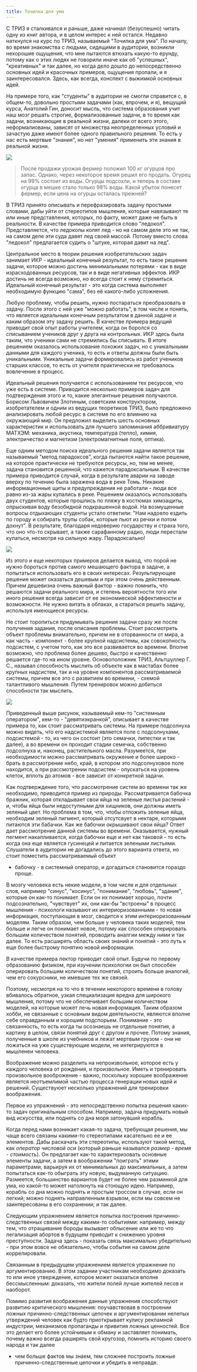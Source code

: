 ```yaml
---
title: Точилка для ума
---
```


С ТРИЗ я сталкивался и раньше, даже начинал (безуспешно) читать одну из книг
автора, и в целом интерес к ней остался. Недавно наткнулся на курс по ТРИЗ,
называемый "Точилка для ума". По началу, во время знакомства с людьми, сидящими
в аудитории, возникли нехорошие ощущения, что мне пытаются втюхать какую-то
ерунду, потому как о этих людях не говорили иначе как об "успешных",
"креативных" и так далее, но когда дело дошло до непосредственно основных идей
и красочных примеров, ощущения пропали, и я заинтересовался. Здесь, как всегда,
конспект с выжимкой основных идей.

На примере того, как "студенты" в аудитории не смогли справится с, в общем-то,
довольно простыми задачами (как, впрочем, и я), вещущий курса, Анатолий Гин, доносит мысль, что
система образования учит наш мозг решать строгие, формализованные задачи, в то
время как задачи, возникающие в реальной жизни, далеки от всего этого,
неформалиованы, зависят от множества неопределенных условий
и зачастую даже имеют более одного правильного решения. То есть у нас есть
мертвые "знания", но нет "умения" применить эти знания в реальной жизни.

![](/images/triz-course/1.jpg)

> После продажи урожая фермер положил 100 кг огурцов про запас. Однако, через
> некоторое время решил его продать. Огурец на 99% состоит из воды. Огурцы
> подсохли, и теперь в составе огурца в мешке стало только 98% воды. Какой
> убыток понесет фермер, если цена на огурцы осталась прежней?

В ТРИЗ принято описывать и перефразировать задачу простыми словами, дабы уйти
от стереотипов мышления, которые навязывают те или иные представления, которых,
по факту, может даже не быть в реальности. В качестве примера приводится слово
"ледокол". Представляется, что ледоколы колят лед - но на самом деле это не
так, на самом деле эти суда давят лед своей массой. Потому вместо слова
"ледокол" предлагается судить о "штуке, которая давит на лед".

Центральное место в теории решения изобретательских задач занимает ИКР -
идеальный конечный результат, то есть такое решение задачи, которое можно
достичь минимальными потерями - как в виде израсходованных ресурсов, так и в
виде негативных эффектов. ИКР достичь не всегда возможно, но всегда стоит к
нему стремиться. Идеальный конечный результат - это когда система выполняет
необходимую функцию "сама", без её какого-либо усложнения.

Любую проблему, чтобы решить, нужно постараться преобразовать в задачу. После
этого с ней уже "можно работать", в том числе и понять, что является идеальным
конечным результатом в данной задаче и каким образом эту задачу решить. В
качестве примера ведущий приводит свой опыт работы учителем, когда он боролся
со списыванием учеников друг у друга на контрольных. ИКР здесь была таким, что
ученики сами не стремились бы списывать. В итоге решением оказалось
использование похожих задач, но с уникальными данными для каждого ученика, то
есть и ответы должны были быть уникальными. Уникальные задачи формировались из
работ учеников старших классов, то есть от учителя практически не требовалось
вовлечение в процесс.

Идеальный решения получается с использованием тех ресурсов, что уже
есть в системе. Приводится несколько примеров задач для подтверждения этого и
то, какие элегантные решения получаются. Борисом Львовичем Злотиным, советским
конструктором, изобретателем и одним из ведущих теоретиков ТРИЗ, было
предложено анализировать любой ресурс в системе по его влиянию на окружающий
мир. Он предложил выделить шесть основных характеристик и использовать для
лучшего запоминания аббривиатуру МАТХЭМ: механика, акустика, температура
(тепло), химия, электричество и магнетизм (электромагнитные поля, оптика).

Еще одним методом поиска идеального решения задачи является так называемый "метод
парадоксов", когда пытаются найти такое решение, на которое практически не
требуются ресурсы, но, тем не менее, задача становится решенной, что кажется
парадоксальным. В качестве примера приводится случай, когда в результате аварии
на заводе вверху по течению была заражена вода в реке Томь. Никакие
информационные щиты и предупреждения не работали - люди все равно из-за жары
купались в реке. Решением оказалось использовать двух студентов, которые
прошлись по пляжу в костюмах химзащиты, опрыскивая воду безобидной подкрашенной
водой. На возмущенные вопросы отдыхающих студенты устало ответили: "Нам надоело
ездить по городу и собирать трупы собак, которые пьют из речки и потом дохнут".
В результате, благодаря недоверию государству и страха того, что оно что-то
скрывает, а также сарафанному радио, люди перестали купаться, несмотря на
сильную жару. Парадоксально!

![](/images/triz-course/2.jpg)

Из этого и еще некоторых примеров делается вывод, что порой не нужно бороться
против самого мешающего фактора в задаче, а попытаться использовать его в своих
интересах. Результирующее решение может оказаться дешевым и при этом очень
действенным.  Причем дешевизна очень важный фактор - важно помнить,
что решаются задачи реального мира, и степень вероятности того или иного
решения всегда зависит от ее экономиеской эффективности и возможности. Не нужно
витать в облаках, а стараться решить задачу, используя имеющиеся ресурсы.

Не стоит торопиться придумывать решения задачи сразу же после получения
задания, после описания проблемы. Стоит рассмотреть объект проблемы
внимательно, причем не в оторванности от мира, а как часть - компонент - более
крупной надсистемы, как совокопность подсистем, с учетом того, как это все
развивается во времени. Вполне возможно, что проблема более дешево, быстро и
качественно решается где-то на ином уровне. Основоположник ТРИЗ, Альтшуллер Г.
С., называл способность мыслить об объекте как в мастабах более крупных надсистем,
так и на уровне компонентов рассматриваемой системы, причем все это с развитием
во времени, - схемой талантливого мышления. Путем тренировок можно добиться
способности так мыслить.

![](/images/triz-course/3.jpg)

Приведенный выше рисунок, называемый кем-то "системным оператором", кем-то -
"девятиэкранкой", описывает в качестве примера то, как стоит рассматривать
системы. На примере подсолнуха можно видеть, что его надсистемой является поле
с подсолнухами, подсистемой - то, из чего он состоит (это семачки, липестки и
так далее), а во времени он проходит стадии семечка, собственно подсолнуха и,
наконец, растительного масла. Разумеется, при необходимости можно рассматривать
окружение и более широко - брать в рассмотрение небо, край, в котором это
подсолнуховое поле находится, а при рассмотрении подсистем - опускаться на
уровень клеток, вплоть до атомов - все зависит от конкретной задачи.

Как подтверждение того, что рассмотрение систем во времени так же необходимо,
приводится пример из природы. Рассматривается бабочка бражник, которая
откладывает свои яйца на зеленые листья растений - и, чтобы яйца были
недоступными для хищников, они должны иметь зеленый цвет. Но проблема в том,
что, чтобы отложить зеленые яйца, необходим зеленый пигмент, который отсутсвует
в нектаре, которыми питаются эти бабачки. Как же бабочки окрышивают свои яйца?
Ответ дает рассмотрение данной системы во времени. Оказывается, нужный пегмент
накапливается, когда бабочки еще и нет как таковой - то есть когда она еще
является гусинецей и питается зелеными листьями. Слушатели в аудитории не
догадались до этого варианта ответа, но стоит поместить рассматриваемый объект
- бабочку - в системный оператор, и догадаться становится гораздо проще.

В мозгу человека есть некие модели, в том числе и для отдельных слов, например
"синус", "косинус", "понимание", "любовь", "здание", которые он как-то
понимает. Если он их понимает хорошо, почти подсознательно, "чувствует" их, они
как-бы "встроены" в процесс мышления - психологи называют их интериоризованными -
то новая информация, поступающая в мозг, сводится к этим интериоризованным
моделям. Таким образом, чем больше у человека таких моделей, тем больше и легче
он понимает новое, потому как способен оперировать большим количеством понятий,
проводить аналгии между ними и так далее. То есть расширять область своих
знаний и понятий - это путь к еще более быстрому понятию новой информации.

В качестве примера лектор приводит свой опыт. Будучи по первому образованию
физиком, при изучении психологии он был способен оперировать большим
количеством понятий, строить больше аналогий, чем его сокурсники, не имевшие
тех же связей.

Поэтому, несмотря на то что в течении некоторого времени в голову вбивалось
обратное, узкая специализация вредна для широкого мышления, потому что не
обеспечивает большим количеством моделей, на которые может лечь новая
информация. Таким образом хобби, не связанные с основным видом деятельности,
являются вполне себе оправданным и хорошим подспорьем. Понимание - это
связанность, то есть когда ты осознаешь не отдельные понятия, а картину в
целом, связи понятий друг с другом и прочее. Потому знания, полученные в школе
из учебников и лежат мертвым грузом - они не ложаться на уже существующие
модели, не интегрируются в мышленеи человека.

Воображение можно разделить на непроизвольное, которое есть у каждого человека
от рождения, и произвольное. Иметь и тренировать произвольное вооброжение -
важно, поскольку хорошее воображение является неотъемлимой частью процесса
генерации новых идей и решений. Существуюет несколько упражнений для тренировки
воображения.

Первое из упражнений - это непосредственно попытка решения каких-то задач
оригинальным способом.  Например, задача придумать новый вид искусства, или
поднять со дна моря затонувший корабль.

Когда перед нами возникает какая-то задача, требующая решения, мы чаще всего
связаны какими-то стереотипами касательно ее и ее элементов. Дабы раскачать эти
стереотипы, используют такой метод, как *оператор числовой оси* (который раньше
назывался *размер - время - стоимость*). Он предлагает как-то характеризовать
основные элементы задачи, а затем в воображении "поиграть" этими параметрами,
варьируя их от минимальных до максимальных, а затем попытаться как-то обыграть
эту новую, выдуманную ситуацию. Размеется, большинство вариантов будет не более
чем разминкой для ума, но какой-то может натолкнуть на стоющую идею. Например,
корабль со дна можно поднять и простым троссом в случае, если он легкий; можно
поднять направленным взрывом, если мы совсем не заинтересованы в его
сохранении; и так далее.

Следующим упражнением является попытка построения причинно-следственных связей
между какими-то событиями: например, между тем, что отращивание бороды вызывает
облысение или же то что легализация абортов в будущем приводит к снижению
уровня преступности. Задача здесь - показать связь максимально убедительно -
при этом вовсе не обязательно, чтобы события на самом деле коррелировали.

Связанным в предыдущем упражнением является упражнение по аргументированию. В
этом задании участникам необходимо доказать то или иное утверждение, которое
может оказаться вполне бессмысленным: доказать, что жители полей лучше жителей
лесов и наоборот.

Помимо развития воображения данные упражнения способствуют развитию
критического мышления: поучавствовав в построении ложных причинно-следственных
цепочек и аргументировании нелепых утверждений человек как будто приоткрывает
кулису рекламной индустрии, механизмов пропаганды и привития ложных ценностей.
Все это делает его более устойчивым к обману и заставляет понимать, почему
важно всегда раширять свой кругозор, помнить историю своего народа и так далее
- чем больше фактов мы знаем, тем сложнее построить ложные причинно-следственные
цепочки и убедить в неправде.

